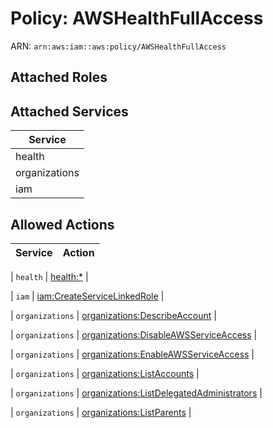 # Policy: AWSHealthFullAccess

ARN: `arn:aws:iam::aws:policy/AWSHealthFullAccess`

## Attached Roles

## Attached Services

| Service |
|---------|
| health |
| organizations |
| iam |

## Allowed Actions

| Service | Action |
|:-------:|--------|

| `health` | [health:*](../actions.md#health:all) |

| `iam` | [iam:CreateServiceLinkedRole](../actions.md#iam:createservicelinkedrole) |

| `organizations` | [organizations:DescribeAccount](../actions.md#organizations:describeaccount) |

| `organizations` | [organizations:DisableAWSServiceAccess](../actions.md#organizations:disableawsserviceaccess) |

| `organizations` | [organizations:EnableAWSServiceAccess](../actions.md#organizations:enableawsserviceaccess) |

| `organizations` | [organizations:ListAccounts](../actions.md#organizations:listaccounts) |

| `organizations` | [organizations:ListDelegatedAdministrators](../actions.md#organizations:listdelegatedadministrators) |

| `organizations` | [organizations:ListParents](../actions.md#organizations:listparents) |
